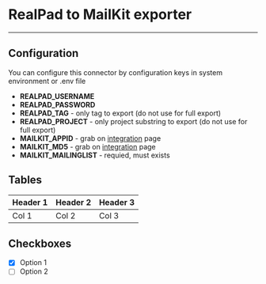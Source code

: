 # RealPad to MailKit exporter

***

## Configuration

You can configure this connector by configuration keys in system environment or .env file

- **REALPAD_USERNAME** 
- **REALPAD_PASSWORD**
- **REALPAD_TAG** - only tag to export (do not use for full export)
- **REALPAD_PROJECT** - only project substring to export (do not use for full export)
- **MAILKIT_APPID** - grab on [integration](https://app.mailkit.eu/action,setting/section,6/action2,integration) page
- **MAILKIT_MD5** - grab on [integration](https://app.mailkit.eu/action,setting/section,6/action2,integration) page
- **MAILKIT_MAILINGLIST** - requied, must exists

## Tables

| Header 1 | Header 2 |  Header 3 |
|----------|----------|-----------|
|   Col 1  |   Col 2  |   Col 3   |

## Checkboxes

- [x] Option 1
- [ ] Option 2
